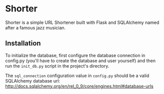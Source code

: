 # Shorter

Shorter is a simple URL Shortener built with Flask and SQLAlchemy named after a famous jazz musician.

## Installation


To initialize the database, first configure the database connection in config.py (you'll have to create the database and user yourself) and then run the ``init_db.py`` script in the project's directory.

The ``sql_connection`` configuration value in ``config.py`` should be a valid SQLAlchemy database url: http://docs.sqlalchemy.org/en/rel_0_9/core/engines.html#database-urls
